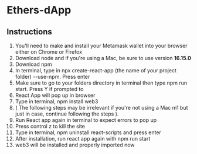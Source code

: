 # Ethers-dApp


## Instructions

1. You'll need to make and install your Metamask wallet into your browser either on Chrome or Firefox
2. Download node and if you're using a Mac, be sure to use version **16.15.0**
3. Download npm
4. In terminal, type in npx create-react-app (the name of your project folder) --use-npm. Press enter
5. Make sure to go to your folders directory in terminal then type npm run start. Press Y if prompted to
6. React App will pop up in browser
7. Type in terminal, npm install web3
9. ( The following steps may be irrelevant if you're not using a Mac m1 but just in case, continue following the steps ).
10. Run React app again in terminal to expect errors to pop up
11. Press control z to kill the site
12. Type in terminal, npm uninstall react-scripts and press enter 
13. After installation, run react app again with npm run start
14. web3 will be installed and properly imported now    
